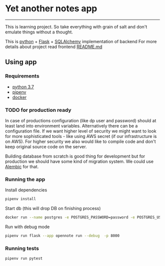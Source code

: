 # Yet another notes app
___
This is learning project. So take everything with grain of salt and don't emulate things without a thought.

This is [python](https://www.python.org/) + [Flask](https://flask.palletsprojects.com/) + [SQLAlchemy](https://www.sqlalchemy.org/) implementation of backend
For more details about project read frontend [README.md](https://github.com/KonradOliwer/yana-fe-react/)

## Using app
### Requirements
- [python 3.7](https://www.python.org/)
- [pipenv](https://pypi.org/project/pipenv/)
- [docker](https://www.docker.com/)

### TODO for production ready
In case of productions configuration (like dp user and password) should at least land into environment variables. Alternatively there can be a configuration file.
If we want higher level of security we might want to look for more sophisticated tools - like using AWS secret (if our infrastructure is on AWS).
For higher security we also would like to compile code and don't keep original source code on the server.

Building database from scratch is good thing for development but for production we should have some kind of migration system. 
We could use [Alembic](https://alembic.sqlalchemy.org/en/latest/) for that.

### Running the app
Install dependencies
```bash
pipenv install
```

Start db (this will drop DB on finishing process)
```bash
docker run --name postgres -e POSTGRES_PASSWORD=password -e POSTGRES_USER=user -p 5432:5432 --rm postgres
```

Run with debug mode
```bash
pipenv run flask --app opennote run --debug  -p 8000
```

### Running tests
```bash
pipenv run pytest
```
